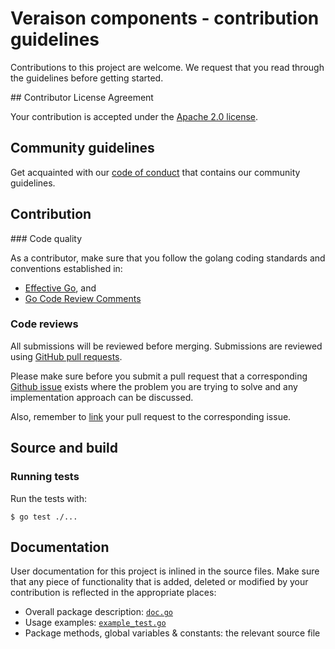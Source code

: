 # Veraison components - contribution guidelines

Contributions to this project are welcome. We request that you read through
the guidelines before getting started.

## Contributor License Agreement

Your contribution is accepted under the [Apache 2.0 license](LICENSE).

## Community guidelines

Get acquainted with our [code of conduct](CODE_OF_CONDUCT.md) that contains our
community guidelines.

## Contribution

### Code quality

As a contributor, make sure that you follow the golang coding standards and
conventions established in:
* [Effective Go](https://golang.org/doc/effective_go.html), and
* [Go Code Review Comments](https://github.com/golang/go/wiki/CodeReviewComments)

### Code reviews

All submissions will be reviewed before merging. Submissions are reviewed
using
[GitHub pull requests](https://help.github.com/articles/about-pull-requests/).

Please make sure before you submit a pull request that a corresponding
[Github issue](https://docs.github.com/en/free-pro-team@latest/github/managing-your-work-on-github/about-issues)
exists where the problem you are trying to solve and any implementation approach can be discussed.

Also, remember to
[link](https://docs.github.com/en/free-pro-team@latest/github/managing-your-work-on-github/linking-a-pull-request-to-an-issue)
your pull request to the corresponding issue.

## Source and build

### Running tests

Run the tests with:

```text
$ go test ./...
```

## Documentation

User documentation for this project is inlined in the source files. Make sure
that any piece of functionality that is added, deleted or modified by your
contribution is reflected in the appropriate places:
* Overall package description: [`doc.go`](doc.go)
* Usage examples: [`example_test.go`](example_test.go)
* Package methods, global variables & constants: the relevant source file
